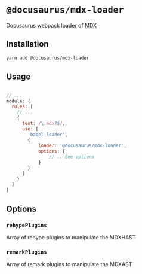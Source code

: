 # `@docusaurus/mdx-loader`

Docusaurus webpack loader of [MDX](https://github.com/mdx-js/mdx)

## Installation

```sh
yarn add @docusaurus/mdx-loader
```

## Usage
```js

// ...
module: {
  rules: [
    // ...
    {
      test: /\.mdx?$/,
      use: [
        'babel-loader',
        {
            loader: '@docusaurus/mdx-loader',
            options: {
                // .. See options
            }
        }
      ]
    }
  ]
}
```

## Options

### `rehypePlugins`
Array of rehype plugins to manipulate the MDXHAST

### `remarkPlugins`
Array of remark plugins to manipulate the MDXAST

